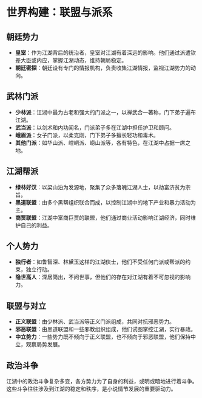 # 世界构建：联盟与派系

## 朝廷势力

- **皇室**：作为江湖背后的统治者，皇室对江湖有着深远的影响。他们通过派遣钦差大臣或内应，掌握江湖动态，维持朝局稳定。
- **朝廷密探**：朝廷设有专门的情报机构，负责收集江湖情报，监视江湖势力的动向。

## 武林门派

- **少林派**：江湖中最为古老和强大的门派之一，以禅武合一著称，门下弟子遍布江湖。
- **武当派**：以剑术和内功闻名，门派弟子多在江湖中担任护卫和顾问。
- **峨眉派**：女子门派，以柔克刚，门下弟子多擅长轻功和毒术。
- **其他门派**：如华山派、崆峒派、崂山派等，各有特色，在江湖中占据一席之地。

## 江湖帮派

- **绿林好汉**：以梁山泊为发源地，聚集了众多落魄江湖人士，以劫富济贫为宗旨。
- **黑道联盟**：由多个黑帮组织联合而成，以控制江湖中的地下产业和暴力活动为主。
- **商贾联盟**：江湖中富商巨贾的联盟，他们通过商业活动影响江湖经济，同时维护自己的利益。

## 个人势力

- **独行者**：如鲁智深、林黛玉这样的江湖侠士，他们不受任何门派或帮派的约束，独立行动。
- **隐世高人**：深居简出，不问世事，但他们的存在对江湖有着不可忽视的影响力。

## 联盟与对立

- **正义联盟**：由少林派、武当派等正义门派组成，共同对抗邪恶势力。
- **邪恶联盟**：由黑道联盟和一些邪教组织组成，他们试图掌控江湖，实行暴政。
- **中立势力**：一些势力既不倾向于正义联盟，也不倾向于邪恶联盟，他们保持中立，观察局势发展。

## 政治斗争

江湖中的政治斗争复杂多变，各方势力为了自身的利益，或明或暗地进行着斗争。这些斗争往往涉及到江湖的稳定和秩序，是小说情节发展的重要驱动力。